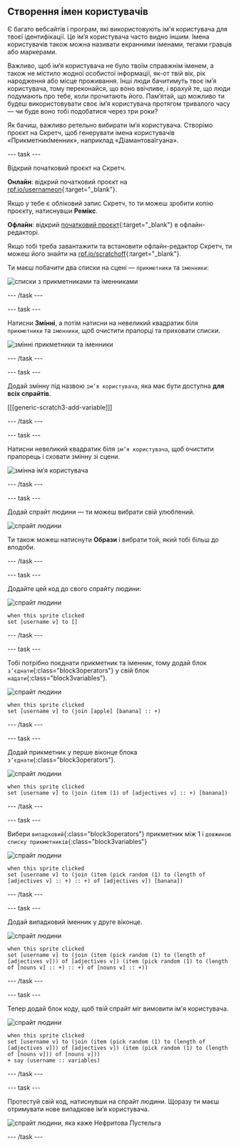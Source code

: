 ## Створення імен користувачів

Є багато вебсайтів і програм, які використовують ім'я користувача для твоєї ідентифікації. Це ім’я користувача часто видно іншим. Імена користувачів також можна називати екранними іменами, тегами гравців або маркерами.

Важливо, щоб ім’я користувача не було твоїм справжнім іменем, а також не містило жодної особистої інформації, як-от твій вік, рік народження або місце проживання. Інші люди бачитимуть твоє ім’я користувача, тому переконайся, що воно ввічливе, і врахуй те, що люди подумають про тебе, коли прочитають його. Пам’ятай, що можливо ти будеш використовувати своє ім’я користувача протягом тривалого часу — чи буде воно тобі подобатися через три роки?

Як бачиш, важливо ретельно вибирати ім’я користувача. Створімо проєкт на Скретч, щоб генерувати імена користувачів «ПрикметникІменник», наприклад «ДіамантоваІгуана».

\--- task \---

Відкрий початковий проєкт на Скретч.

**Онлайн**: відкрий початковий проєкт на [rpf.io/usernameon](https://rpf.io/usernameon){:target="_blank"}.

Якщо у тебе є обліковий запис Скретч, то ти можеш зробити копію проєкту, натиснувши **Ремікс**.

**Офлайн**: відкрий [початковий проєкт](https://rpf.io/p/en/username-generator-go){:target="_blank"} в офлайн-редакторі.

Якщо тобі треба завантажити та встановити офлайн-редактор Скретч, ти можеш його знайти на [rpf.io/scratchoff](https://rpf.io/scratchoff){:target="_blank"}.

Ти маєш побачити два списки на сцені — `прикметники` та `іменники`:

![списки з прикметниками та іменниками](images/usernames-lists.png)

\--- /task \---

\--- task \---

Натисни **Змінні**, а потім натисни на невеликий квадратик біля `прикметники` та `іменники`, щоб очистити прапорці та приховати списки.

![змінні прикметники та іменники](images/usernames-hide.png)

\--- /task \---

\--- task \---

Додай змінну під назвою `ім’я користувача`, яка має бути доступна **для всіх спрайтів**.

[[[generic-scratch3-add-variable]]]

\--- /task \---

\--- task \---

Натисни невеликий квадратик біля `ім’я користувача`, щоб очистити прапорець і сховати змінну зі сцени.

![змінна ім’я користувача](images/usernames-hide-variable.png)

\--- /task \---

\--- task \---

Додай спрайт людини — ти можеш вибрати свій улюблений.

![спрайт людини](images/usernames-person.png)

Ти також можеш натиснути **Образи** і вибрати той, який тобі більш до вподоби.

\--- /task \---

\--- task \---

Додайте цей код до свого спрайту людини:

![спрайт людини](images/person-sprite.png)

```blocks3
when this sprite clicked
set [username v] to []
```

\--- /task \---

\--- task \---

Тобі потрібно поєднати прикметник та іменник, тому додай блок `з’єднати`{:class="block3operators"} у свій блок `надати`{:class="block3variables"}.

![спрайт людини](images/person-sprite.png)

```blocks3
when this sprite clicked
set [username v] to (join [apple] [banana] :: +)
```

\--- /task \---

\--- task \---

Додай прикметник у перше віконце блока `з’єднати`{:class="block3operators"}.

![спрайт людини](images/person-sprite.png)

```blocks3
when this sprite clicked
set [username v] to (join (item (1) of [adjectives v] :: +) [banana])
```

\--- /task \---

\--- task \---

Вибери `випадковий`{:class="block3operators"} прикметник між 1 і `довжиною списку прикметників`{:class="block3variables"}

![спрайт людини](images/person-sprite.png)

```blocks3
when this sprite clicked
set [username v] to (join (item (pick random (1) to (length of [adjectives v] :: +) :: +) of [adjectives v]) [banana])
```

\--- /task \---

\--- task \---

Додай випадковий іменник у друге віконце.

![спрайт людини](images/person-sprite.png)

```blocks3
when this sprite clicked
set [username v] to (join (item (pick random (1) to (length of [adjectives v])) of [adjectives v]) (item (pick random (1) to (length of [nouns v] :: +) :: +) of [nouns v] :: +))
```

\--- /task \---

\--- task \---

Тепер додай блок коду, щоб твій спрайт міг вимовити ім'я користувача.

![спрайт людини](images/person-sprite.png)

```blocks3
when this sprite clicked
set [username v] to (join (item (pick random (1) to (length of [adjectives v])) of [adjectives v]) (item (pick random (1) to (length of [nouns v])) of [nouns v]))
+ say (username :: variables)
```

\--- /task \---

\--- task \---

Протестуй свій код, натиснувши на спрайт людини. Щоразу ти маєш отримувати нове випадкове ім’я користувача.

![спрайт людини, яка каже Нефритова Пустельга](images/usernames-click.png)

\--- /task \---